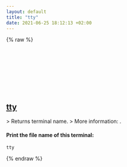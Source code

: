 ```yaml
---
layout: default
title: "tty"
date: 2021-06-25 18:12:13 +02:00
---
```

{% raw %}
<h2 id="tty">
  <a href="/en/common/tty.html">tty</a> <a href="#tty"><svg class="icon">
    <use href="/assets/images/unicode_sprite.svg#link" />
  </svg></a>
</h2>
> Returns terminal name.
> More information: <https://www.gnu.org/software/coreutils/tty>.

#### Print the file name of this terminal:
```shell
tty
```
{% endraw %}